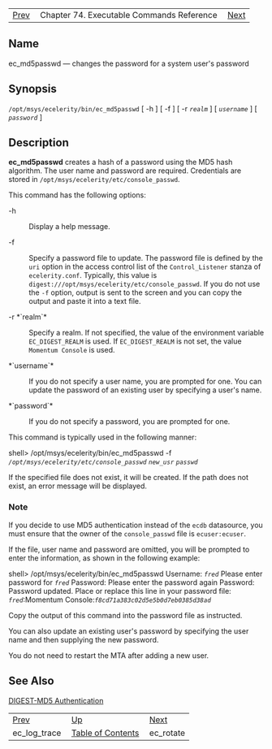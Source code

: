 |     |     |     |
| --- | --- | --- |
| [Prev](executable.ec_log_trace)  | Chapter 74. Executable Commands Reference |  [Next](executable.ec_rotate) |

<a name="executable.ec_md5passwd"></a>
## Name

ec_md5passwd — changes the password for a system user's password

## Synopsis

`/opt/msys/ecelerity/bin/ec_md5passwd` [ -h ] [ -f ] [ -r *`realm`* ] [ *`username`* ] [ *`password`* ]

<a name="idp10840128"></a>
## Description

**ec_md5passwd** creates a hash of a password using the MD5 hash algorithm. The user name and password are required. Credentials are stored in `/opt/msys/ecelerity/etc/console_passwd`.

This command has the following options:

<dl className="variablelist">

<dt>-h</dt>

<dd>

Display a help message.

</dd>

<dt>-f</dt>

<dd>

Specify a password file to update. The password file is defined by the `uri` option in the access control list of the `Control_Listener` stanza of `ecelerity.conf`. Typically, this value is `digest:///opt/msys/ecelerity/etc/console_passwd`. If you do not use the `-f` option, output is sent to the screen and you can copy the output and paste it into a text file.

</dd>

<dt>-r *`realm`*</dt>

<dd>

Specify a realm. If not specified, the value of the environment variable `EC_DIGEST_REALM` is used. If `EC_DIGEST_REALM` is not set, the value `Momentum Console` is used.

</dd>

<dt>*`username`*</dt>

<dd>

If you do not specify a user name, you are prompted for one. You can update the password of an existing user by specifying a user's name.

</dd>

<dt>*`password`*</dt>

<dd>

If you do not specify a password, you are prompted for one.

</dd>

</dl>

This command is typically used in the following manner:

shell> /opt/msys/ecelerity/bin/ec_md5passwd -f *`/opt/msys/ecelerity/etc/console_passwd`* *`new_usr`* *`passwd`*

If the specified file does not exist, it will be created. If the path does not exist, an error message will be displayed.

### Note

If you decide to use MD5 authentication instead of the `ecdb` datasource, you must ensure that the owner of the `console_passwd` file is `ecuser:ecuser`.

If the file, user name and password are omitted, you will be prompted to enter the information, as shown in the following example:

shell>  /opt/msys/ecelerity/bin/ec_md5passwd
Username: *`fred`*
Please enter password for *`fred`*
Password:
Please enter the password again
Password:
Password updated.
Place or replace this line in your password file:
*`fred`*:Momentum Console:*`f8cd71a383c02d5e5b0d7eb0385d38ad`*

Copy the output of this command into the password file as instructed.

You can also update an existing user's password by specifying the user name and then supplying the new password.

You do not need to restart the MTA after adding a new user.

<a name="idp10868144"></a>
## See Also

[DIGEST-MD5 Authentication](control_auth#control_auth.digest-md5 "17.2.1. DIGEST-MD5 Authentication")

|     |     |     |
| --- | --- | --- |
| [Prev](executable.ec_log_trace)  | [Up](exec.cmds.ref) |  [Next](executable.ec_rotate) |
| ec_log_trace  | [Table of Contents](index) |  ec_rotate |

